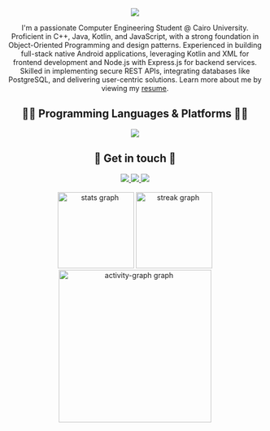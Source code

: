 <div align='center'>
  
![](https://capsule-render.vercel.app/api?type=waving&height=200&text=Hello,%20I'm%20Saleh!&fontAlign=40&fontAlignY=40&color=0:0F0FF0,100:FF0000&fontColor=ffffff)

</div>

<p align='center'>
   I'm a passionate Computer Engineering Student @ Cairo University. Proficient in C++, Java, Kotlin, and JavaScript, with a strong foundation in Object-Oriented Programming and design 
patterns. Experienced in building full-stack native Android applications, leveraging Kotlin and XML for frontend 
development and Node.js with Express.js for backend services. Skilled in implementing secure REST APIs, integrating 
databases like PostgreSQL, and delivering user-centric solutions. Learn more about me by viewing my 
  <a href="https://drive.google.com/drive/folders/1UgCDKCRCv2q2kt1WtcXyH69OnvWwfei0?usp=sharing">resume</a>.
</p>

<div align='center'>
  <h2> 👨‍💻 Programming Languages & Platforms 👩‍💻 </h2>
  <a href="https://skillicons.dev/">
    <img src="https://skillicons.dev/icons?i=kotlin,java,androidstudio,gradle,c,cpp,cs,py,html,css,js,postman,postgres,nodejs,express,figma,flutter,dart,firebase,git,github,linux,arduino" />
  </a>
</div>

<div align='center'>
  <h2> 💬 Get in touch 💬 </h2>
  <a href="https://x.com/salehahmed_99">
    <img src="https://skillicons.dev/icons?i=twitter" />
  </a>
  <a href="https://www.linkedin.com/in/salehahmed99/">
    <img src="https://skillicons.dev/icons?i=linkedin" />
  </a>
  <a href="https://instagram.com/__salehahmed__">
    <img src="https://skillicons.dev/icons?i=instagram" />
  </a>
</div>
<br>
<div align='center'>
  <img src="https://github-readme-stats.vercel.app/api?username=salehahmed99&hide_title=false&hide_rank=false&show_icons=true&include_all_commits=true&count_private=true&disable_animations=false&theme=tokyonight&locale=en&hide_border=true&order=1" height="150" alt="stats graph"  />
    <img src="https://streak-stats.demolab.com?user=salehahmed99&locale=en&mode=daily&theme=tokyonight&hide_border=true&border_radius=5&order=3" height="150" alt="streak graph"  />
  <img src="https://github-readme-activity-graph.vercel.app/graph?username=salehahmed99&radius=16&theme=tokyo-night&area=true&order=5&hide_border=true&hide_title=false" height="300" alt="activity-graph graph"  />
</div>
</div>
